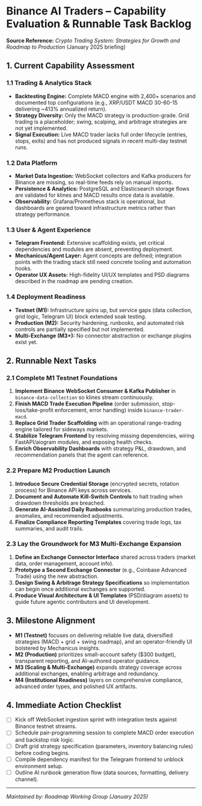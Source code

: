 # Binance AI Traders – Capability Evaluation & Runnable Task Backlog

**Source Reference:** *Crypto Trading System: Strategies for Growth and Roadmap to Production* (January 2025 briefing)

## 1. Current Capability Assessment

### 1.1 Trading & Analytics Stack
- **Backtesting Engine:** Complete MACD engine with 2,400+ scenarios and documented top configurations (e.g., XRP/USDT MACD 30-60-15 delivering ~413% annualized return).
- **Strategy Diversity:** Only the MACD strategy is production-grade. Grid trading is a placeholder; swing, scalping, and arbitrage strategies are not yet implemented.
- **Signal Execution:** Live MACD trader lacks full order lifecycle (entries, stops, exits) and has not produced signals in recent multi-day testnet runs.

### 1.2 Data Platform
- **Market Data Ingestion:** WebSocket collectors and Kafka producers for Binance are missing, so real-time feeds rely on manual imports.
- **Persistence & Analytics:** PostgreSQL and Elasticsearch storage flows are validated for klines and MACD results once data is available.
- **Observability:** Grafana/Prometheus stack is operational, but dashboards are geared toward infrastructure metrics rather than strategy performance.

### 1.3 User & Agent Experience
- **Telegram Frontend:** Extensive scaffolding exists, yet critical dependencies and modules are absent, preventing deployment.
- **Mechanicus/Agent Layer:** Agent concepts are defined; integration points with the trading stack still need concrete tooling and automation hooks.
- **Operator UX Assets:** High-fidelity UI/UX templates and PSD diagrams described in the roadmap are pending creation.

### 1.4 Deployment Readiness
- **Testnet (M1):** Infrastructure spins up, but service gaps (data collection, grid logic, Telegram UI) block extended soak testing.
- **Production (M2):** Security hardening, runbooks, and automated risk controls are partially specified but not implemented.
- **Multi-Exchange (M3+):** No connector abstraction or exchange plugins exist yet.

## 2. Runnable Next Tasks

### 2.1 Complete M1 Testnet Foundations
1. **Implement Binance WebSocket Consumer & Kafka Publisher** in `binance-data-collection` so klines stream continuously.
2. **Finish MACD Trade Execution Pipeline** (order submission, stop-loss/take-profit enforcement, error handling) inside `binance-trader-macd`.
3. **Replace Grid Trader Scaffolding** with an operational range-trading engine tailored for sideways markets.
4. **Stabilize Telegram Frontend** by resolving missing dependencies, wiring FastAPI/aiogram modules, and exposing health checks.
5. **Enrich Observability Dashboards** with strategy P&L, drawdown, and recommendation panels that the agent can reference.

### 2.2 Prepare M2 Production Launch
1. **Introduce Secure Credential Storage** (encrypted secrets, rotation process) for Binance API keys across services.
2. **Document and Automate Kill-Switch Controls** to halt trading when drawdown thresholds are breached.
3. **Generate AI-Assisted Daily Runbooks** summarizing production trades, anomalies, and recommended adjustments.
4. **Finalize Compliance Reporting Templates** covering trade logs, tax summaries, and audit trails.

### 2.3 Lay the Groundwork for M3 Multi-Exchange Expansion
1. **Define an Exchange Connector Interface** shared across traders (market data, order management, account info).
2. **Prototype a Second Exchange Connector** (e.g., Coinbase Advanced Trade) using the new abstraction.
3. **Design Swing & Arbitrage Strategy Specifications** so implementation can begin once additional exchanges are supported.
4. **Produce Visual Architecture & UI Templates** (PSD/diagram assets) to guide future agentic contributors and UI development.

## 3. Milestone Alignment
- **M1 (Testnet)** focuses on delivering reliable live data, diversified strategies (MACD + grid + swing roadmap), and an operator-friendly UI bolstered by Mechanicus insights.
- **M2 (Production)** prioritizes small-account safety ($300 budget), transparent reporting, and AI-authored operator guidance.
- **M3 (Scaling & Multi-Exchange)** expands strategy coverage across additional exchanges, enabling arbitrage and redundancy.
- **M4 (Institutional Readiness)** layers on comprehensive compliance, advanced order types, and polished UX artifacts.

## 4. Immediate Action Checklist
- [ ] Kick off WebSocket ingestion sprint with integration tests against Binance testnet streams.
- [ ] Schedule pair-programming session to complete MACD order execution and backstop risk logic.
- [ ] Draft grid strategy specification (parameters, inventory balancing rules) before coding begins.
- [ ] Compile dependency manifest for the Telegram frontend to unblock environment setup.
- [ ] Outline AI runbook generation flow (data sources, formatting, delivery channel).

---
*Maintained by: Roadmap Working Group (January 2025)*
